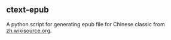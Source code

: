 ## ctext-epub

A python script for generating epub file for Chinese classic from [zh.wikisource.org](http://zh.wikisource.org).


